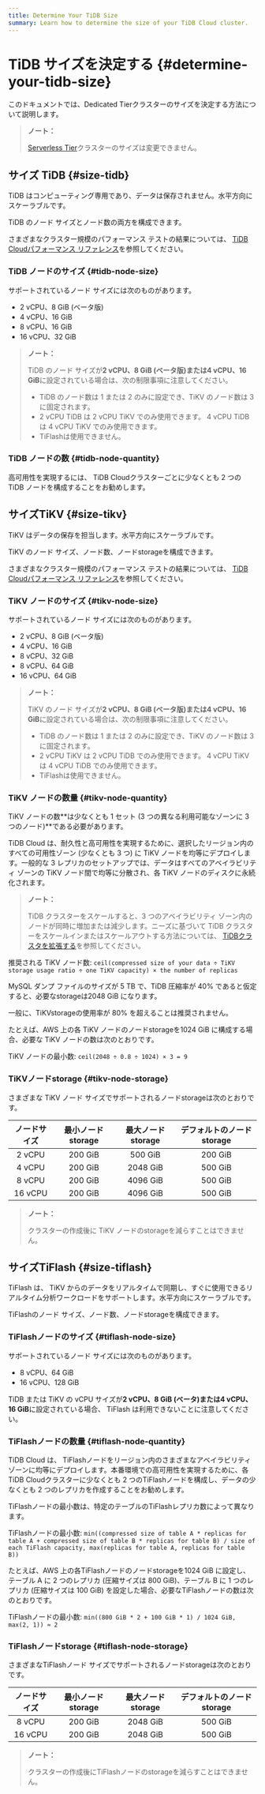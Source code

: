 ```yaml
---
title: Determine Your TiDB Size
summary: Learn how to determine the size of your TiDB Cloud cluster.
---
```


# TiDB サイズを決定する {#determine-your-tidb-size}

このドキュメントでは、Dedicated Tierクラスターのサイズを決定する方法について説明します。

> **ノート：**
>
> [Serverless Tier](/tidb-cloud/select-cluster-tier.md#serverless-tier-beta)クラスターのサイズは変更できません。

## サイズ TiDB {#size-tidb}

TiDB はコンピューティング専用であり、データは保存されません。水平方向にスケーラブルです。

TiDB のノード サイズとノード数の両方を構成できます。

さまざまなクラスター規模のパフォーマンス テストの結果については、 [TiDB Cloudパフォーマンス リファレンス](/tidb-cloud/tidb-cloud-performance-reference.md)を参照してください。

### TiDB ノードのサイズ {#tidb-node-size}

サポートされているノード サイズには次のものがあります。

-   2 vCPU、8 GiB (ベータ版)
-   4 vCPU、16 GiB
-   8 vCPU、16 GiB
-   16 vCPU、32 GiB

> **ノート：**
>
> TiDB のノード サイズが**2 vCPU、8 GiB (ベータ版)**または**4 vCPU、16 GiB**に設定されている場合は、次の制限事項に注意してください。
>
> -   TiDB のノード数は 1 または 2 のみに設定でき、TiKV のノード数は 3 に固定されます。
> -   2 vCPU TiDB は 2 vCPU TiKV でのみ使用できます。 4 vCPU TiDB は 4 vCPU TiKV でのみ使用できます。
> -   TiFlashは使用できません。

### TiDB ノードの数 {#tidb-node-quantity}

高可用性を実現するには、 TiDB Cloudクラスターごとに少なくとも 2 つの TiDB ノードを構成することをお勧めします。

## サイズTiKV {#size-tikv}

TiKV はデータの保存を担当します。水平方向にスケーラブルです。

TiKV のノード サイズ、ノード数、ノードstorageを構成できます。

さまざまなクラスター規模のパフォーマンス テストの結果については、 [TiDB Cloudパフォーマンス リファレンス](/tidb-cloud/tidb-cloud-performance-reference.md)を参照してください。

### TiKV ノードのサイズ {#tikv-node-size}

サポートされているノード サイズには次のものがあります。

-   2 vCPU、8 GiB (ベータ版)
-   4 vCPU、16 GiB
-   8 vCPU、32 GiB
-   8 vCPU、64 GiB
-   16 vCPU、64 GiB

> **ノート：**
>
> TiKV のノード サイズが**2 vCPU、8 GiB (ベータ版)**または**4 vCPU、16 GiB**に設定されている場合は、次の制限事項に注意してください。
>
> -   TiDB のノード数は 1 または 2 のみに設定でき、TiKV のノード数は 3 に固定されます。
> -   2 vCPU TiKV は 2 vCPU TiDB でのみ使用できます。 4 vCPU TiKV は 4 vCPU TiDB でのみ使用できます。
> -   TiFlashは使用できません。

### TiKV ノードの数量 {#tikv-node-quantity}

TiKV ノードの数**は少なくとも 1 セット (3 つの異なる利用可能なゾーンに 3 つのノード)**である必要があります。

TiDB Cloud は、耐久性と高可用性を実現するために、選択したリージョン内のすべての可用性ゾーン (少なくとも 3 つ) に TiKV ノードを均等にデプロイします。一般的な 3 レプリカのセットアップでは、データはすべてのアベイラビリティ ゾーンの TiKV ノード間で均等に分散され、各 TiKV ノードのディスクに永続化されます。

> **ノート：**
>
> TiDB クラスターをスケールすると、3 つのアベイラビリティ ゾーン内のノードが同時に増加または減少します。ニーズに基づいて TiDB クラスターをスケールインまたはスケールアウトする方法については、 [TiDBクラスタを拡張する](/tidb-cloud/scale-tidb-cluster.md)を参照してください。

推奨される TiKV ノード数: `ceil(compressed size of your data ÷ TiKV storage usage ratio ÷ one TiKV capacity) × the number of replicas`

MySQL ダンプ ファイルのサイズが 5 TB で、TiDB 圧縮率が 40% であると仮定すると、必要なstorageは2048 GiB になります。

一般に、TiKVstorageの使用率が 80% を超えることは推奨されません。

たとえば、AWS 上の各 TiKV ノードのノードstorageを1024 GiB に構成する場合、必要な TiKV ノードの数は次のとおりです。

TiKV ノードの最小数: `ceil(2048 ÷ 0.8 ÷ 1024) × 3 = 9`

### TiKVノードstorage {#tikv-node-storage}

さまざまな TiKV ノード サイズでサポートされるノードstorageは次のとおりです。

|  ノードサイズ | 最小ノードstorage | 最大ノードstorage | デフォルトのノードstorage |
| :-----: | :----------: | :----------: | :--------------: |
|  2 vCPU |    200 GiB   |    500 GiB   |      200 GiB     |
|  4 vCPU |    200 GiB   |   2048 GiB   |      500 GiB     |
|  8 vCPU |    200 GiB   |   4096 GiB   |      500 GiB     |
| 16 vCPU |    200 GiB   |   4096 GiB   |      500 GiB     |

> **ノート：**
>
> クラスターの作成後に TiKV ノードのstorageを減らすことはできません。

## サイズTiFlash {#size-tiflash}

TiFlash は、 TiKV からのデータをリアルタイムで同期し、すぐに使用できるリアルタイム分析ワークロードをサポートします。水平方向にスケーラブルです。

TiFlashのノード サイズ、ノード数、ノードstorageを構成できます。

### TiFlashノードのサイズ {#tiflash-node-size}

サポートされているノード サイズには次のものがあります。

-   8 vCPU、64 GiB
-   16 vCPU、128 GiB

TiDB または TiKV の vCPU サイズが**2 vCPU、8 GiB (ベータ)**または**4 vCPU、16 GiB**に設定されている場合、 TiFlash は利用できないことに注意してください。

### TiFlashノードの数量 {#tiflash-node-quantity}

TiDB Cloud は、 TiFlashノードをリージョン内のさまざまなアベイラビリティ ゾーンに均等にデプロイします。本番環境での高可用性を実現するために、各TiDB Cloudクラスターに少なくとも 2 つのTiFlashノードを構成し、データの少なくとも 2 つのレプリカを作成することをお勧めします。

TiFlashノードの最小数は、特定のテーブルのTiFlashレプリカ数によって異なります。

TiFlashノードの最小数: `min((compressed size of table A * replicas for table A + compressed size of table B * replicas for table B) / size of each TiFlash capacity, max(replicas for table A, replicas for table B))`

たとえば、AWS 上の各TiFlashノードのノードstorageを1024 GiB に設定し、テーブル A に 2 つのレプリカ (圧縮サイズは 800 GiB)、テーブル B に 1 つのレプリカ (圧縮サイズは 100 GiB) を設定した場合、必要なTiFlashノードの数は次のとおりです。

TiFlashノードの最小数: `min((800 GiB * 2 + 100 GiB * 1) / 1024 GiB, max(2, 1)) ≈ 2`

### TiFlashノードstorage {#tiflash-node-storage}

さまざまなTiFlashノード サイズでサポートされるノードstorageは次のとおりです。

|  ノードサイズ | 最小ノードstorage | 最大ノードstorage | デフォルトのノードstorage |
| :-----: | :----------: | :----------: | :--------------: |
|  8 vCPU |    200 GiB   |   2048 GiB   |      500 GiB     |
| 16 vCPU |    200 GiB   |   2048 GiB   |      500 GiB     |

> **ノート：**
>
> クラスターの作成後にTiFlashノードのstorageを減らすことはできません。
